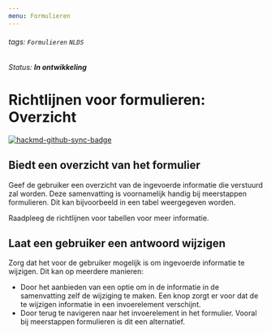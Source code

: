 ```yaml
---
menu: Formulieren
---
```


###### tags: `Formulieren` `NLDS`

_Status: **In ontwikkeling**_

# Richtlijnen voor formulieren: Overzicht

[![hackmd-github-sync-badge](https://hackmd.io/lPnQNMiySWqeii_f1MDtaA/badge)](https://hackmd.io/lPnQNMiySWqeii_f1MDtaA)

## Biedt een overzicht van het formulier

Geef de gebruiker een overzicht van de ingevoerde informatie die verstuurd zal worden. Deze samenvatting is voornamelijk handig bij meerstappen formulieren. Dit kan bijvoorbeeld in een tabel weergegeven worden.

Raadpleeg de richtlijnen voor tabellen voor meer informatie.

## Laat een gebruiker een antwoord wijzigen

Zorg dat het voor de gebruiker mogelijk is om ingevoerde informatie te wijzigen. Dit kan op meerdere manieren:

- Door het aanbieden van een optie om in de informatie in de samenvatting zelf de wijziging te maken. Een knop zorgt er voor dat de te wijzigen informatie in een invoerelement verschijnt.
- Door terug te navigeren naar het invoerelement in het formulier. Vooral bij meerstappen formulieren is dit een alternatief.